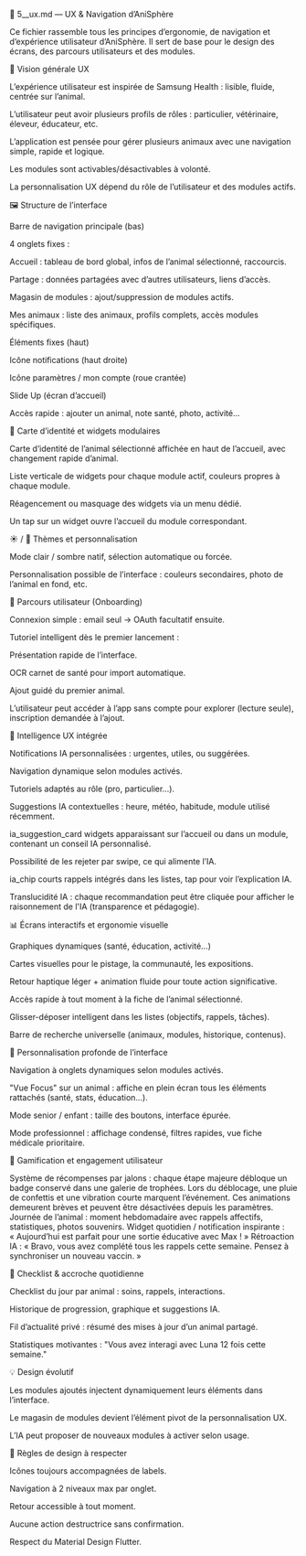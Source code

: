 🎨 5__ux.md — UX & Navigation d’AniSphère

Ce fichier rassemble tous les principes d’ergonomie, de navigation et d’expérience utilisateur d’AniSphère. Il sert de base pour le design des écrans, des parcours utilisateurs et des modules.

🧭 Vision générale UX

L’expérience utilisateur est inspirée de Samsung Health : lisible, fluide, centrée sur l’animal.

L’utilisateur peut avoir plusieurs profils de rôles : particulier, vétérinaire, éleveur, éducateur, etc.

L’application est pensée pour gérer plusieurs animaux avec une navigation simple, rapide et logique.

Les modules sont activables/désactivables à volonté.

La personnalisation UX dépend du rôle de l’utilisateur et des modules actifs.

🖼️ Structure de l’interface

Barre de navigation principale (bas)

4 onglets fixes :

Accueil : tableau de bord global, infos de l’animal sélectionné, raccourcis.

Partage : données partagées avec d’autres utilisateurs, liens d’accès.

Magasin de modules : ajout/suppression de modules actifs.

Mes animaux : liste des animaux, profils complets, accès modules spécifiques.

Éléments fixes (haut)

Icône notifications (haut droite)

Icône paramètres / mon compte (roue crantée)

Slide Up (écran d’accueil)

Accès rapide : ajouter un animal, note santé, photo, activité...

📇 Carte d’identité et widgets modulaires

Carte d’identité de l’animal sélectionné affichée en haut de l’accueil, avec changement rapide d’animal.

Liste verticale de widgets pour chaque module actif, couleurs propres à chaque module.

Réagencement ou masquage des widgets via un menu dédié.

Un tap sur un widget ouvre l’accueil du module correspondant.

☀️ / 🌙 Thèmes et personnalisation

Mode clair / sombre natif, sélection automatique ou forcée.

Personnalisation possible de l’interface : couleurs secondaires, photo de l’animal en fond, etc.

🔁 Parcours utilisateur (Onboarding)

Connexion simple : email seul → OAuth facultatif ensuite.

Tutoriel intelligent dès le premier lancement : 

Présentation rapide de l’interface.

OCR carnet de santé pour import automatique.

Ajout guidé du premier animal.

L’utilisateur peut accéder à l’app sans compte pour explorer (lecture seule), inscription demandée à l’ajout.

🧠 Intelligence UX intégrée

Notifications IA personnalisées : urgentes, utiles, ou suggérées.

Navigation dynamique selon modules activés.

Tutoriels adaptés au rôle (pro, particulier...).

Suggestions IA contextuelles : heure, météo, habitude, module utilisé récemment.

ia_suggestion_card widgets apparaissant sur l’accueil ou dans un module, contenant un conseil IA personnalisé.

Possibilité de les rejeter par swipe, ce qui alimente l’IA.

ia_chip courts rappels intégrés dans les listes, tap pour voir l’explication IA.

Translucidité IA : chaque recommandation peut être cliquée pour afficher le raisonnement de l'IA (transparence et pédagogie).

📊 Écrans interactifs et ergonomie visuelle

Graphiques dynamiques (santé, éducation, activité...)

Cartes visuelles pour le pistage, la communauté, les expositions.

Retour haptique léger + animation fluide pour toute action significative.

Accès rapide à tout moment à la fiche de l’animal sélectionné.

Glisser-déposer intelligent dans les listes (objectifs, rappels, tâches).

Barre de recherche universelle (animaux, modules, historique, contenus).

🧩 Personnalisation profonde de l’interface

Navigation à onglets dynamiques selon modules activés.

"Vue Focus" sur un animal : affiche en plein écran tous les éléments rattachés (santé, stats, éducation...).

Mode senior / enfant : taille des boutons, interface épurée.

Mode professionnel : affichage condensé, filtres rapides, vue fiche médicale prioritaire.

🏅 Gamification et engagement utilisateur

Système de récompenses par jalons : chaque étape majeure débloque un badge conservé dans une galerie de trophées.
Lors du déblocage, une pluie de confettis et une vibration courte marquent l’événement.
Ces animations demeurent brèves et peuvent être désactivées depuis les paramètres.
Journée de l’animal : moment hebdomadaire avec rappels affectifs, statistiques, photos souvenirs.
Widget quotidien / notification inspirante : « Aujourd’hui est parfait pour une sortie éducative avec Max ! »
Rétroaction IA : « Bravo, vous avez complété tous les rappels cette semaine. Pensez à synchroniser un nouveau vaccin. »

🔁 Checklist & accroche quotidienne

Checklist du jour par animal : soins, rappels, interactions.

Historique de progression, graphique et suggestions IA.

Fil d’actualité privé : résumé des mises à jour d’un animal partagé.

Statistiques motivantes : "Vous avez interagi avec Luna 12 fois cette semaine."

💡 Design évolutif

Les modules ajoutés injectent dynamiquement leurs éléments dans l’interface.

Le magasin de modules devient l’élément pivot de la personnalisation UX.

L’IA peut proposer de nouveaux modules à activer selon usage.

📌 Règles de design à respecter

Icônes toujours accompagnées de labels.

Navigation à 2 niveaux max par onglet.

Retour accessible à tout moment.

Aucune action destructrice sans confirmation.

Respect du Material Design Flutter.


